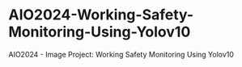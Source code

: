 # AIO2024-Working-Safety-Monitoring-Using-Yolov10
AIO2024 - Image Project: Working Safety Monitoring Using Yolov10
